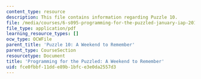 ```yaml
---
content_type: resource
description: This file contains information regarding Puzzle 10.
file: /media/courses/6-s095-programming-for-the-puzzled-january-iap-2018/fce0fbbf11dde89b1bfce3e0da2557d3_MIT6_S095IAP18_Puzzle_10.pdf
file_type: application/pdf
learning_resource_types: []
ocw_type: OCWFile
parent_title: 'Puzzle 10: A Weekend to Remember'
parent_type: CourseSection
resourcetype: Document
title: 'Programming for the Puzzled: A Weekend to Remember'
uid: fce0fbbf-11dd-e89b-1bfc-e3e0da2557d3
---
```

